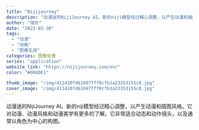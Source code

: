 ```yaml
---
title: "Nijijourney"
description: "动漫迷的NijiJourney AI。新的niji模型经过精心调整，以产生动漫和插图风格。它对动漫、动漫风格和动漫美学有"
author: "瑞东"
date: "2023-03-30"
tags:
  - "动漫"
  - "动画"
  - "图像生成"
categories: 图像处理
series: "application"
website_link: "https://nijijourney.com/en/"
color: "#008DE1"

thumb_image: "/img/411410fd61b97fff0cfb3a23353155c8.jpg"
cover_image: "/img/411410fd61b97fff0cfb3a23353155c8.jpg"
---
```


动漫迷的NijiJourney AI。新的niji模型经过精心调整，以产生动漫和插图风格。它对动漫、动漫风格和动漫美学有更多的了解。它非常适合动态和动作镜头，以及通常以角色为中心的构图。 